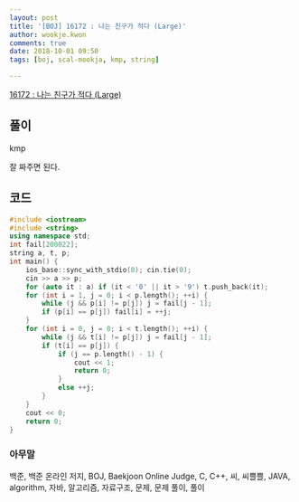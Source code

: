 ```yaml
---
layout: post
title: '[BOJ] 16172 : 나는 친구가 적다 (Large)'
author: wookje.kwon
comments: true
date: 2018-10-01 09:50
tags: [boj, scal-mookja, kmp, string]

---
```


[16172 : 나는 친구가 적다 (Large)](https://www.acmicpc.net/problem/16172)  

## 풀이

kmp

잘 짜주면 된다.

## 코드

```cpp
#include <iostream>
#include <string>
using namespace std;
int fail[200022];
string a, t, p;
int main() {
    ios_base::sync_with_stdio(0); cin.tie(0);
    cin >> a >> p;
    for (auto it : a) if (it < '0' || it > '9') t.push_back(it);
    for (int i = 1, j = 0; i < p.length(); ++i) {
        while (j && p[i] != p[j]) j = fail[j - 1];
        if (p[i] == p[j]) fail[i] = ++j;
    }
    for (int i = 0, j = 0; i < t.length(); ++i) {
        while (j && t[i] != p[j]) j = fail[j - 1];
        if (t[i] == p[j]) {
            if (j == p.length() - 1) {
                cout << 1;
                return 0;
            }
            else ++j;
        }
    }
    cout << 0;
    return 0;
}
```  

### 아무말  
백준, 백준 온라인 저지, BOJ, Baekjoon Online Judge, C, C++, 씨, 씨쁠쁠, JAVA, algorithm, 자바, 알고리즘, 자료구조, 문제, 문제 풀이, 풀이

